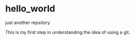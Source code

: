 # hello_world
just another repsitory

This is my first step in understanding the idea of using a git.
